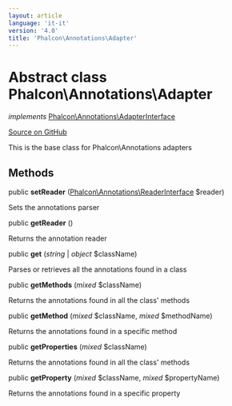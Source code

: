 ```yaml
---
layout: article
language: 'it-it'
version: '4.0'
title: 'Phalcon\Annotations\Adapter'
---
```


# Abstract class **Phalcon\Annotations\Adapter**

*implements* [Phalcon\Annotations\AdapterInterface](api/Phalcon_Annotations_AdapterInterface)

<a href="https://github.com/phalcon/cphalcon/tree/v4.0.0/phalcon/annotations/adapter.zep" class="btn btn-default btn-sm">Source on GitHub</a>

This is the base class for Phalcon\Annotations adapters

## Methods

public **setReader** ([Phalcon\Annotations\ReaderInterface](api/Phalcon_Annotations_ReaderInterface) $reader)

Sets the annotations parser

public **getReader** ()

Returns the annotation reader

public **get** (*string* | *object* $className)

Parses or retrieves all the annotations found in a class

public **getMethods** (*mixed* $className)

Returns the annotations found in all the class' methods

public **getMethod** (*mixed* $className, *mixed* $methodName)

Returns the annotations found in a specific method

public **getProperties** (*mixed* $className)

Returns the annotations found in all the class' methods

public **getProperty** (*mixed* $className, *mixed* $propertyName)

Returns the annotations found in a specific property
